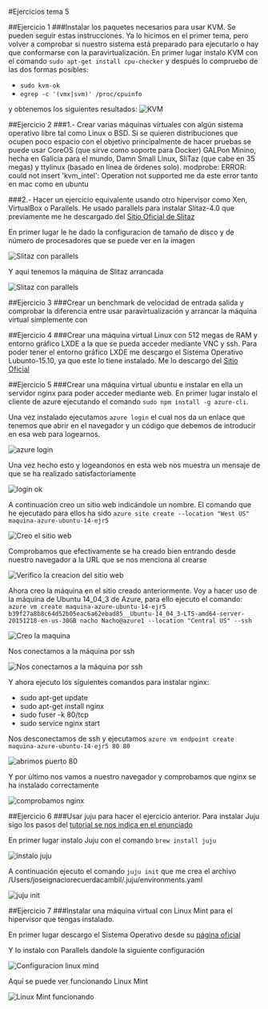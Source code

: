 #Ejercicios tema 5


##Ejercicio 1
###Instalar los paquetes necesarios para usar KVM. Se pueden seguir estas instrucciones. Ya lo hicimos en el primer tema, pero volver a comprobar si nuestro sistema está preparado para ejecutarlo o hay que conformarse con la paravirtualización.
En primer lugar instalo KVM con el comando `sudo apt-get install cpu-checker` y después lo compruebo de las dos formas posibles:

* `sudo kvm-ok`
* `egrep -c '(vmx|svm)' /proc/cpuinfo`

y obtenemos los siguientes resultados:
![KVM](1.1)



##Ejercicio 2
###1.- Crear varias máquinas virtuales con algún sistema operativo libre tal como Linux o BSD. Si se quieren distribuciones que ocupen poco espacio con el objetivo principalmente de hacer pruebas se puede usar CoreOS (que sirve como soporte para Docker) GALPon Minino, hecha en Galicia para el mundo, Damn Small Linux, SliTaz (que cabe en 35 megas) y ttylinux (basado en línea de órdenes solo).
modprobe: ERROR: could not insert 'kvm_intel': Operation not supported
me da este error tanto en mac como en ubuntu

###2.- Hacer un ejercicio equivalente usando otro hipervisor como Xen, VirtualBox o Parallels.
He usado parallels para instalar Slitaz-4.0 que previamente me he descargado del [Sitio Oficial de Slitaz](http://www.slitaz.org/en/)

En primer lugar le he dado la configuracion de tamaño de disco y de número de procesadores que se puede ver en la imagen

![Slitaz con parallels](2.2.1)

Y aqui tenemos la máquina de Slitaz arrancada

![Slitaz con parallels](2.2.2)



##Ejercicio 3
###Crear un benchmark de velocidad de entrada salida y comprobar la diferencia entre usar paravirtualización y arrancar la máquina virtual simplemente con



##Ejercicio 4
###Crear una máquina virtual Linux con 512 megas de RAM y entorno gráfico LXDE a la que se pueda acceder mediante VNC y ssh.
Para poder tener el entorno gráfico LXDE me descargo el Sistema Operativo Lubunto-15.10, ya que este lo tiene instalado. Me lo descargo del [Sitio Oficial](https://help.ubuntu.com/community/Lubuntu/GetLubuntu)


##Ejercicio 5
###Crear una máquina virtual ubuntu e instalar en ella un servidor nginx para poder acceder mediante web.
En primer lugar instalo el cliente de azure ejecutando el comando `sudo npm install -g azure-cli`.

Una vez instalado ejecutamos `azure login` el cual nos da un enlace que tenemos que abrir en el navegador y un código que debemos de introducir en esa web para logearnos.

![azure login](5.1)

Una vez hecho esto y logeandonos en esta web nos muestra un mensaje de que se ha realizado satisfactoriamente

![login ok](5.2)

A continuación creo un sitio web indicándole un nombre. El comando que he ejecutado para ellos ha sido `azure site create --location "West US" maquina-azure-ubuntu-14-ejr5`

![Creo el sitio web](5.3)

Comprobamos que efectivamente se ha creado bien entrando desde nuestro navegador a la URL que se nos menciona al crearse

![Verifico la creacion del sitio web](5.4)

Ahora creo la máquina en el sitio creado anteriormente. Voy a hacer uso de la máquina de Ubuntu 14_04_3 de Azure, para ello ejecuto el comando: `azure vm create maquina-azure-ubuntu-14-ejr5 b39f27a8b8c64d52b05eac6a62ebad85__Ubuntu-14_04_3-LTS-amd64-server-20151218-en-us-30GB nacho Nacho@azure1 --location "Central US" --ssh`

![Creo la maquina](5.5)

Nos conectamos a la máquina por ssh 

![Nos conectamos a la máquina por ssh](5.6)

Y ahora ejecuto los siguientes comandos para instalar nginx:

* sudo apt-get update
* sudo apt-get install nginx
* sudo fuser -k 80/tcp
* sudo service nginx start

Nos desconectamos de ssh y ejecutamos `azure vm endpoint create maquina-azure-ubuntu-14-ejr5 80 80`

![abrimos puerto 80](5.7)

Y por último nos vamos a nuestro navegador y comprobamos que nginx se ha instalado correctamente

![comprobamos nginx](5.8)

##Ejercicio 6
###Usar juju para hacer el ejercicio anterior.
Para instalar Juju sigo los pasos del [tutorial se nos indica en el enunciado](https://jujucharms.com/docs/stable/getting-started) 

En primer lugar instalo Juju con el comando `brew install juju`

![instalo juju](6.1)

A continuación ejecuto el comando `juju init` que me crea el archivo /Users/joseignaciorecuerdacambil/.juju/environments.yaml

![juju init](6.2)


##Ejercicio 7
###Instalar una máquina virtual con Linux Mint para el hipervisor que tengas instalado.

En primer lugar descargo el Sistema Operativo desde su [página oficial](http://www.linuxmint.com)

Y lo instalo con Parallels dandole la siguiente configuración

![Configuracion linux mind](7.1)

Aquí se puede ver funcionando Linux Mint

![Linux Mint funcionando](7.2)

